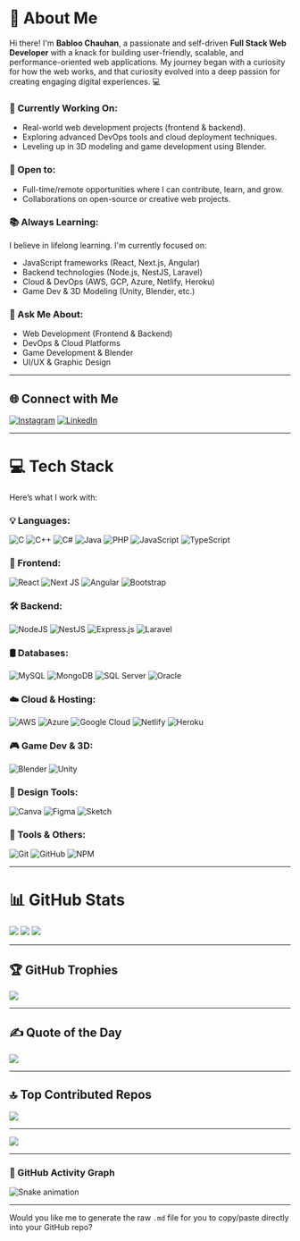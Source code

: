 # 💫 About Me

Hi there! I'm **Babloo Chauhan**, a passionate and self-driven **Full Stack Web Developer** with a knack for building user-friendly, scalable, and performance-oriented web applications. My journey began with a curiosity for how the web works, and that curiosity evolved into a deep passion for creating engaging digital experiences. 💻

### 🔧 Currently Working On:

* Real-world web development projects (frontend & backend).
* Exploring advanced DevOps tools and cloud deployment techniques.
* Leveling up in 3D modeling and game development using Blender.

### 🚀 Open to:

* Full-time/remote opportunities where I can contribute, learn, and grow.
* Collaborations on open-source or creative web projects.

### 📚 Always Learning:

I believe in lifelong learning. I'm currently focused on:

* JavaScript frameworks (React, Next.js, Angular)
* Backend technologies (Node.js, NestJS, Laravel)
* Cloud & DevOps (AWS, GCP, Azure, Netlify, Heroku)
* Game Dev & 3D Modeling (Unity, Blender, etc.)

### 💬 Ask Me About:

* Web Development (Frontend & Backend)
* DevOps & Cloud Platforms
* Game Development & Blender
* UI/UX & Graphic Design

---

## 🌐 Connect with Me

[![Instagram](https://img.shields.io/badge/Instagram-%23E4405F.svg?logo=Instagram\&logoColor=white)](https://instagram.com/dev.lord_bab)
[![LinkedIn](https://img.shields.io/badge/LinkedIn-%230077B5.svg?logo=linkedin\&logoColor=white)](https://linkedin.com/in/babloo-chauhan)

---

# 💻 Tech Stack

Here’s what I work with:

### 💡 Languages:

![C](https://img.shields.io/badge/c-%2300599C.svg?style=for-the-badge\&logo=c\&logoColor=white)
![C++](https://img.shields.io/badge/c++-%2300599C.svg?style=for-the-badge\&logo=c%2B%2B\&logoColor=white)
![C#](https://img.shields.io/badge/c%23-%23239120.svg?style=for-the-badge\&logo=csharp\&logoColor=white)
![Java](https://img.shields.io/badge/java-%23ED8B00.svg?style=for-the-badge\&logo=openjdk\&logoColor=white)
![PHP](https://img.shields.io/badge/php-%23777BB4.svg?style=for-the-badge\&logo=php\&logoColor=white)
![JavaScript](https://img.shields.io/badge/javascript-%23323330.svg?style=for-the-badge\&logo=javascript\&logoColor=%23F7DF1E)
![TypeScript](https://img.shields.io/badge/typescript-%23007ACC.svg?style=for-the-badge\&logo=typescript\&logoColor=white)

### 🧩 Frontend:

![React](https://img.shields.io/badge/react-%2320232a.svg?style=for-the-badge\&logo=react\&logoColor=%2361DAFB)
![Next JS](https://img.shields.io/badge/Next-black?style=for-the-badge\&logo=next.js\&logoColor=white)
![Angular](https://img.shields.io/badge/angular-%23DD0031.svg?style=for-the-badge\&logo=angular\&logoColor=white)
![Bootstrap](https://img.shields.io/badge/bootstrap-%238511FA.svg?style=for-the-badge\&logo=bootstrap\&logoColor=white)

### 🛠️ Backend:

![NodeJS](https://img.shields.io/badge/node.js-6DA55F?style=for-the-badge\&logo=node.js\&logoColor=white)
![NestJS](https://img.shields.io/badge/nestjs-%23E0234E.svg?style=for-the-badge\&logo=nestjs\&logoColor=white)
![Express.js](https://img.shields.io/badge/express.js-%23404d59.svg?style=for-the-badge\&logo=express\&logoColor=%2361DAFB)
![Laravel](https://img.shields.io/badge/laravel-%23FF2D20.svg?style=for-the-badge\&logo=laravel\&logoColor=white)

### 🛢️ Databases:

![MySQL](https://img.shields.io/badge/mysql-4479A1.svg?style=for-the-badge\&logo=mysql\&logoColor=white)
![MongoDB](https://img.shields.io/badge/MongoDB-%234ea94b.svg?style=for-the-badge\&logo=mongodb\&logoColor=white)
![SQL Server](https://img.shields.io/badge/Microsoft%20SQL%20Server-CC2927?style=for-the-badge\&logo=microsoft%20sql%20server\&logoColor=white)
![Oracle](https://img.shields.io/badge/Oracle-F80000?style=for-the-badge\&logo=oracle\&logoColor=white)

### ☁️ Cloud & Hosting:

![AWS](https://img.shields.io/badge/AWS-%23FF9900.svg?style=for-the-badge\&logo=amazon-aws\&logoColor=white)
![Azure](https://img.shields.io/badge/azure-%230072C6.svg?style=for-the-badge\&logo=microsoftazure\&logoColor=white)
![Google Cloud](https://img.shields.io/badge/GoogleCloud-%234285F4.svg?style=for-the-badge\&logo=google-cloud\&logoColor=white)
![Netlify](https://img.shields.io/badge/netlify-%23000000.svg?style=for-the-badge\&logo=netlify\&logoColor=#00C7B7)
![Heroku](https://img.shields.io/badge/heroku-%23430098.svg?style=for-the-badge\&logo=heroku\&logoColor=white)

### 🎮 Game Dev & 3D:

![Blender](https://img.shields.io/badge/Blender-F5792A?style=for-the-badge\&logo=blender\&logoColor=white)
![Unity](https://img.shields.io/badge/Unity-%23000000.svg?style=for-the-badge\&logo=unity\&logoColor=white)

### 🎨 Design Tools:

![Canva](https://img.shields.io/badge/Canva-%2300C4CC.svg?style=for-the-badge\&logo=Canva\&logoColor=white)
![Figma](https://img.shields.io/badge/Figma-%23F24E1E.svg?style=for-the-badge\&logo=figma\&logoColor=white)
![Sketch](https://img.shields.io/badge/Sketch-FFB387?style=for-the-badge\&logo=sketch\&logoColor=black)

### 🔧 Tools & Others:

![Git](https://img.shields.io/badge/git-%23F05033.svg?style=for-the-badge\&logo=git\&logoColor=white)
![GitHub](https://img.shields.io/badge/github-%23121011.svg?style=for-the-badge\&logo=github\&logoColor=white)
![NPM](https://img.shields.io/badge/NPM-%23CB3837.svg?style=for-the-badge\&logo=npm\&logoColor=white)

---

# 📊 GitHub Stats

![](https://github-readme-stats.vercel.app/api?username=babloo-chauhan\&theme=tokyonight\&hide_border=false\&show_icons=true)
![](https://github-readme-streak-stats.herokuapp.com/?user=babloo-chauhan\&theme=tokyonight\&hide_border=false)
![](https://github-readme-stats.vercel.app/api/top-langs/?username=babloo-chauhan\&theme=tokyonight\&hide_border=false\&layout=compact)

---

## 🏆 GitHub Trophies

![](https://github-profile-trophy.vercel.app/?username=babloo-chauhan\&theme=gruvbox\&no-bg=true\&margin-w=4)

---

## ✍️ Quote of the Day

![](https://quotes-github-readme.vercel.app/api?type=horizontal\&theme=tokyonight)

---

## 🔝 Top Contributed Repos

![](https://github-contributor-stats.vercel.app/api?username=babloo-chauhan\&limit=5\&theme=tokyonight)

---

[![](https://visitcount.itsvg.in/api?id=babloo-chauhan\&icon=0\&color=0)](https://visitcount.itsvg.in)

<!-- Proudly crafted with 💙 by Babloo Chauhan -->

---

### 🐍 GitHub Activity Graph

![Snake animation](https://raw.githubusercontent.com/maurodesouza/maurodesouza/output/snake.svg)

---

Would you like me to generate the raw `.md` file for you to copy/paste directly into your GitHub repo?
